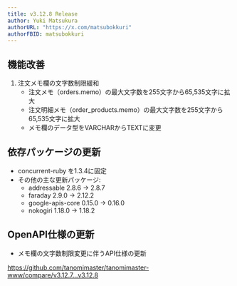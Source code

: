 ```yaml
---
title: v3.12.8 Release
author: Yuki Matsukura
authorURL: "https://x.com/matsubokkuri"
authorFBID: matsubokkuri
---
```


## 機能改善
1. 注文メモ欄の文字数制限緩和
   - 注文メモ（orders.memo）の最大文字数を255文字から65,535文字に拡大
   - 注文明細メモ（order_products.memo）の最大文字数を255文字から65,535文字に拡大
   - メモ欄のデータ型をVARCHARからTEXTに変更

## 依存パッケージの更新
- concurrent-ruby を1.3.4に固定
- その他の主な更新パッケージ:
  - addressable 2.8.6 → 2.8.7
  - faraday 2.9.0 → 2.12.2
  - google-apis-core 0.15.0 → 0.16.0
  - nokogiri 1.18.0 → 1.18.2

## OpenAPI仕様の更新
- メモ欄の文字数制限変更に伴うAPI仕様の更新

https://github.com/tanomimaster/tanomimaster-www/compare/v3.12.7...v3.12.8

